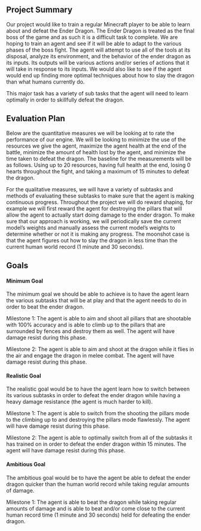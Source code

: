 ## Project Summary

Our project would like to train a regular Minecraft player to be able to learn about and defeat the Ender Dragon. The Ender Dragon is treated as the final boss of the game and as such it is a difficult task to complete. We are hoping to train an agent and see if it will be able to adapt to the various phases of the boss fight. The agent will attempt to use all of the tools at its disposal, analyze its environment, and the behavior of the ender dragon as its inputs. Its outputs will be various actions and/or series of actions that it will take in response to its inputs. We would also like to see if the agent would end up finding more optimal techniques about how to slay the dragon than what humans currently do. 

This major task has a variety of sub tasks that the agent will need to learn optimally in order to skillfully defeat the dragon. 

## Evaluation Plan

Below are the quantitative measures we will be looking at to rate the performance of our engine. We will be looking to minimize the use of the resources we give the agent, maximize the agent health at the end of the battle, minimize the amount of health lost by the agent, and minimize the time taken to defeat the dragon. The baseline for the measurements will be as follows. Using up to 20 resources, having full health at the end, losing 0 hearts throughout the fight, and taking a maximum of 15 minutes to defeat the dragon. 
 
For the qualitative measures, we will have a variety of subtasks and methods of evaluating these subtasks to make sure that the agent is making continuous progress. Throughout the project we will do reward shaping, for example we will first reward the agent for destroying the pillars that will allow the agent to actually start doing damage to the ender dragon. To make sure that our approach is working, we will periodically save the current model’s weights and manually assess the current model’s weights to determine whether or not it is making any progress. The moonshot case is that the agent figures out how to slay the dragon in less time than the current human world record (1 minute and 30 seconds). 

## Goals

#### Minimum Goal 
The minimum goal we should be able to achieve is to have the agent learn the various subtasks that will be at play and that the agent needs to do in order to beat the ender dragon.

Milestone 1:
The agent is able to aim and shoot all pillars that are shootable with 100% accuracy and is able to climb up to the pillars that are surrounded by fences and destroy them as well. The agent will have damage resist during this phase. 
 
Milestone 2:
The agent is able to aim and shoot at the dragon while it flies in the air and engage the dragon in melee combat. The agent will have damage resist during this phase. 
 
#### Realistic Goal
The realistic goal would be to have the agent learn how to switch between its various subtasks in order to defeat the ender dragon while having a heavy damage resistance (the agent is much harder to kill). 

Milestone 1:
The agent is able to switch from the shooting the pillars mode to the climbing up to and destroying the pillars mode flawlessly. The agent will have damage resist during this phase. 
 
Milestone 2:
The agent is able to optimally switch from all of the subtasks it has trained on in order to defeat the ender dragon within 15 minutes. The agent will have damage resist during this phase. 
 
#### Ambitious Goal
The ambitious goal would be to have the agent be able to defeat the ender dragon quicker than the human world record while taking regular amounts of damage. 

Milestone 1:
The agent is able to beat the dragon while taking regular amounts of damage and is able to beat and/or come close to the current human record time (1 minute and 30 seconds) held for defeating the ender dragon.
